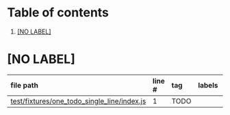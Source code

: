 # Table of contents

1. [[NO LABEL]](#1-0)

# [NO LABEL]<a id="1-0"></a>

| file path | line # | tag | labels | comment
|:----------|:-------|:----|:-------|:-------
| [test/fixtures/one_todo_single_line/index.js](../../test/prefix/test/fixtures/one_todo_single_line/index.js#L1) | 1 | TODO |  | example
